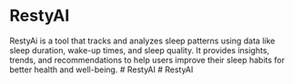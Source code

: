 # RestyAI
 RestyAi is a tool that tracks and analyzes sleep patterns using data like sleep duration, wake-up times, and sleep quality. It provides insights, trends, and recommendations to help users improve their sleep habits for better health and well-being.
#   R e s t y A I  
 #   R e s t y A I  
 